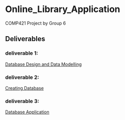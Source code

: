 # Online_Library_Application
COMP421 Project by Group 6

## Deliverables

### deliverable 1: 
 [ Database Design and Data Modelling](https://github.com/JimShu716/COMP421_Project/tree/master/Deliverable1)



### deliverable 2: 
 [ Creating Database](https://github.com/JimShu716/COMP421_Project/tree/master/Deliverable2)

### deliverable 3: 
[Database Application ](https://github.com/JimShu716/COMP421_Project/tree/master/Deliverable3)
